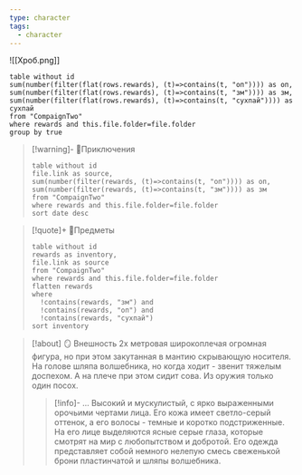 ```yaml
---
type: character
tags:
  - character
---
```


![[Хроб.png]]
```dataview
table without id
sum(number(filter(flat(rows.rewards), (t)=>contains(t, "оп")))) as оп,
sum(number(filter(flat(rows.rewards), (t)=>contains(t, "зм")))) as зм,
sum(number(filter(flat(rows.rewards), (t)=>contains(t, "сухпай")))) as сухпай
from "CompaignTwo"
where rewards and this.file.folder=file.folder
group by true
```
> [!warning]- 📖Приключения
> ```dataview
> table without id
> file.link as source,
> sum(number(filter(rewards, (t)=>contains(t, "оп")))) as оп,
> sum(number(filter(rewards, (t)=>contains(t, "зм")))) as зм
> from "CompaignTwo"
> where rewards and this.file.folder=file.folder
> sort date desc
> ```

> [!quote]+ 🎒Предметы
> ```dataview
> table without id
> rewards as inventory,
> file.link as source
> from "CompaignTwo"
> where rewards and this.file.folder=file.folder
> flatten rewards
> where 
> 	!contains(rewards, "зм") and
> 	!contains(rewards, "оп") and
> 	!contains(rewards, "сухпай")
> sort inventory
> ```

> [!about] 🪞 Внешность
> 2х метровая широкоплечая огромная фигура, но при этом закутанная в мантию скрывающую носителя. На голове шляпа волшебника, но когда ходит - звенит тяжелым доспехом. А на плече при этом сидит сова. Из оружия только один посох.
> > [!info]- ...
> > Высокий и мускулистый, с ярко выраженными орочьими чертами лица. Его кожа имеет светло-серый оттенок, а его волосы - темные и коротко подстриженные. На его лице выделяются ясные серые глаза, которые смотрят на мир с любопытством и добротой. Его одежда представляет собой немного нелепую смесь свеженькой брони пластинчатой и шляпы волшебника.


